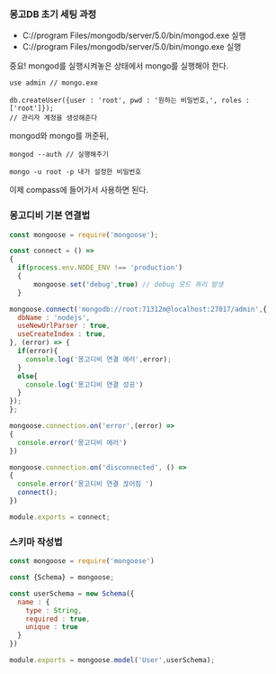### 몽고DB 초기 세팅 과정 
- C://program Files/mongodb/server/5.0/bin/mongod.exe 실행 
- C://program Files/mongodb/server/5.0/bin/mongo.exe 실행

중요! mongod를 실행시켜놓은 상태에서 mongo를 실행해야 한다. 
```shell
use admin // mongo.exe
```
```shell
db.createUser({user : 'root', pwd : '원하는 비밀번호,', roles : ['root']});
// 관리자 계정을 생성해준다
```
mongod와 mongo를 꺼준뒤,
```shell
mongod --auth // 실행해주기 
```
```shell
mongo -u root -p 내가 설정한 비밀번호 
```
이제 compass에 들어가서 사용하면 된다. 

### 몽고디비 기본 연결법 
```javascript
const mongoose = require('mongoose');

const connect = () => 
{
  if(process.env.NODE_ENV !== 'production')
  {
      mongoose.set('debug',true) // debug 모드 쿼리 발생
  }

mongoose.connect('mongodb://root:71312m@localhost:27017/admin',{
  dbName : 'nodejs',
  useNewUrlParser : true,
  useCreateIndex : true,
}, (error) => {
  if(error){
    console.log('몽고디비 연결 에러',error);
  }
  else{
    console.log('몽고디비 연결 성공')
  }
});
};

mongoose.connection.on('error',(error) => 
{
  console.error('몽고디비 에러')
})

mongoose.connection.on('disconnected', () => 
{
  console.error('몽고디비 연결 끊어짐 ')
  connect();
})

module.exports = connect;
```
### 스키마 작성법 
```javascript
const mongoose = require('mongoose')

const {Schema} = mongoose;

const userSchema = new Schema({
  name : {
    type : String,
    required : true,
    unique : true
  }
})

module.exports = mongoose.model('User',userSchema);
```
